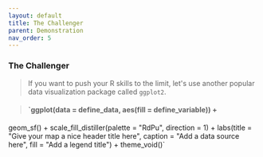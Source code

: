 ```yaml
---
layout: default
title: The Challenger
parent: Demonstration
nav_order: 5
---
```


### **The Challenger**
> If you want to push your R skills to the limit, let's use another popular data visualization package called `ggplot2`. 

> #### `ggplot(data = define_data, aes(fill = define_variable)) + 
  geom_sf() + 
  scale_fill_distiller(palette = "RdPu", 
                       direction = 1) + 
  labs(title = "Give your map a nice header title here",
       caption = "Add a data source here",
       fill = "Add a legend title") + 
  theme_void()`
